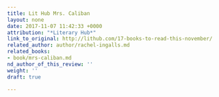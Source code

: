```yaml
---
title: Lit Hub Mrs. Caliban
layout: none
date: 2017-11-07 11:42:33 +0000
attribution: "*Literary Hub*"
link_to_original: http://lithub.com/17-books-to-read-this-november/
related_author: author/rachel-ingalls.md
related_books:
- book/mrs-caliban.md
nd_author_of_this_review: ''
weight: ''
draft: true

---
```

